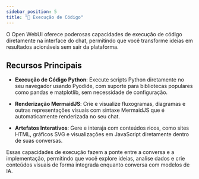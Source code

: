 ```yaml
---
sidebar_position: 5
title: "🐍 Execução de Código"
---
```


O Open WebUI oferece poderosas capacidades de execução de código diretamente na interface do chat, permitindo que você transforme ideias em resultados acionáveis sem sair da plataforma.

## Recursos Principais

- **Execução de Código Python**: Execute scripts Python diretamente no seu navegador usando Pyodide, com suporte para bibliotecas populares como pandas e matplotlib, sem necessidade de configuração.

- **Renderização MermaidJS**: Crie e visualize fluxogramas, diagramas e outras representações visuais com sintaxe MermaidJS que é automaticamente renderizada no seu chat.

- **Artefatos Interativos**: Gere e interaja com conteúdos ricos, como sites HTML, gráficos SVG e visualizações em JavaScript diretamente dentro de suas conversas.

Essas capacidades de execução fazem a ponte entre a conversa e a implementação, permitindo que você explore ideias, analise dados e crie conteúdos visuais de forma integrada enquanto conversa com modelos de IA.